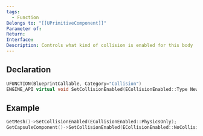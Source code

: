 ```yaml
---
tags:
  - Function
Belongs to: "[[UPrimitiveComponent]]"
Parameter of: 
Return: 
Interface: 
Description: Controls what kind of collision is enabled for this body
---
```


## Declaration

```cpp
UFUNCTION(BlueprintCallable, Category="Collision") 
ENGINE_API virtual void SetCollisionEnabled(ECollisionEnabled::Type NewType);
```

## Example

```cpp
GetMesh()->SetCollisionEnabled(ECollisionEnabled::PhysicsOnly);
GetCapsuleComponent()->SetCollisionEnabled(ECollisionEnabled::NoCollision);
```